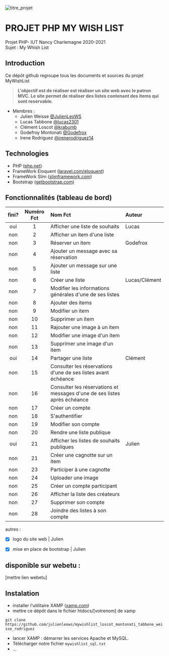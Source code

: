 
![titre_projet](https://github.com/julienleows/mywishlist_loscot_montonati_tabbone_weisse/blob/main/images/logos/logo_mywhislist.svg)

# PROJET PHP MY WISH LIST
Projet PHP- IUT Nancy Charlemagne 2020-2021  
Sujet : My Whish List


## Introduction
Ce dépôt github regroupe tous les documents et sources du projet MyWishList

> **L'objectif est de réaliser est réaliser un site web avec le patron MVC.
	Le site permet de réaliser des listes contenant des items qui sont reservable.**

* Membres :
	* Julien Weisse [@JulienLeoWS](https://github.com/JulienLeoWS)
	* Lucas Tabbone [@lucas2301](https://github.com/lucas2301)
	* Clément Loscot [@krabumb](https://github.com/krabumb)
	* Godefroy Montonati [@Godefrox](https://github.com/Godefrox)
	* Irene Rodriguez [@irenerodriguez14](https://github.com/irenerodriguez14)


## Technologies
* PHP ([php.net](https://www.php.net))
* FrameWork Eloquent ([laravel.com/eloquent](https://laravel.com/docs/8.x/eloquent))
* FrameWork Slim ([slimframework.com](https://www.slimframework.com/))
* Bootstrap ([getbootstrap.com](https://getbootstrap.com/))


## Fonctionnalités (tableau de bord)
fini? | Numéro Fct | Nom Fct | Auteur
:-: |:-: | :- |:-
oui | 1  | Afficher une liste de souhaits | Lucas 
non | 2  | Afficher un item d'une liste   | 
non | 3  | Réserver un item               | Godefrox
non | 4  | Ajouter un message avec sa réservation |
non | 5  | Ajouter un message sur une liste |
non | 6  | Créer une liste | Lucas/Clément
non | 7  | Modifier les informations générales d'une de ses listes |
non | 8  | Ajouter des items |
non | 9  | Modifier un item |
non | 10 | Supprimer un item
non | 11 | Rajouter une image à un item |
non | 12 | Modifier une image d'un item |
non | 13 | Supprimer une image d'un item |
oui | 14 | Partager une liste | Clément
non | 15 | Consulter les réservations d'une de ses listes avant échéance |
non | 16 | Consulter les réservations et messages d'une de ses listes après échéance |
non | 17 | Créer un compte |
non | 18 | S'authentifier |
non | 19 | Modifier son compte |
non | 20 | Rendre une liste publique |
oui | 21 | Afficher les listes de souhaits publiques | Julien
non | 21 | Créer une cagnotte sur un item |
non | 23 | Participer à une cagnotte |
non | 24 | Uploader une image |
non | 25 | Créer un compte participant |
non | 26 | Afficher la liste des créateurs |
non | 27 | Supprimer son compte |
non | 28 | Joindre des listes à son compte |

autres : 
- [x] logo du site web | Julien
- [x] mise en place de bootstrap | Julien


## disponible sur webetu :

[mettre lien webetu]


## Instalation

* installer l'utilitaire XAMP ([xamp.com](https://www.apachefriends.org/fr/index.html))
* mettre ce dépôt dans le fichier htdocs/[votrenom] de xamp

`git clone https://github.com/julienleows/mywishlist_loscot_montonati_tabbone_weisse_rodriguez`

* lancer XAMP : démarrer les services Apache et MySQL.
* Télécharger notre fichier `mywishlist_sql.txt`
* ...